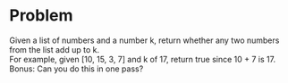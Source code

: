 # Problem
Given a list of numbers and a number k, return whether any two numbers from the list add up to k.<br/>
For example, given [10, 15, 3, 7] and k of 17, return true since 10 + 7 is 17.<br/>
Bonus: Can you do this in one pass?